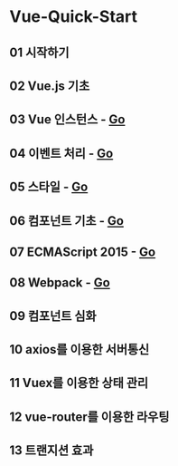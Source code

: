 # Vue-Quick-Start
## 01 시작하기

## 02 Vue.js 기초

## 03 Vue 인스턴스 - [Go](/Vue-Quick-Start/03/)

## 04 이벤트 처리 - [Go](/Vue-Quick-Start/04/)

## 05 스타일 - [Go](/Vue-Quick-Start/05/)

## 06 컴포넌트 기초 - [Go](/Vue-Quick-Start/06/)

## 07 ECMAScript 2015 - [Go](/Vue-Quick-Start/07/)

## 08 Webpack - [Go](/Webpack/)

## 09 컴포넌트 심화

## 10 axios를 이용한 서버통신

## 11 Vuex를 이용한 상태 관리

## 12 vue-router를 이용한 라우팅

## 13 트랜지션 효과


